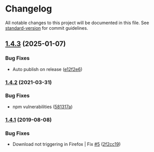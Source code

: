 # Changelog

All notable changes to this project will be documented in this file. See [standard-version](https://github.com/conventional-changelog/standard-version) for commit guidelines.

## [1.4.3](https://github.com/Zenoo/JQuery-csvExport/compare/v1.4.2...v1.4.3) (2025-01-07)


### Bug Fixes

* Auto publish on release ([e12f2e6](https://github.com/Zenoo/JQuery-csvExport/commit/e12f2e6463550e7fcd92ed5fcad347637990b6d4))

### [1.4.2](https://github.com/Zenoo/JQuery-csvExport/compare/v1.4.1...v1.4.2) (2021-03-31)


### Bug Fixes

* npm vulnerabilities ([581317a](https://github.com/Zenoo/JQuery-csvExport/commit/581317a14326bbc73eb6a768e3e644455bfc63d1))

### [1.4.1](https://github.com/Zenoo/JQuery-csvExport/compare/v1.4.0...v1.4.1) (2019-08-08)


### Bug Fixes

* Download not triggering in Firefox | Fix [#5](https://github.com/Zenoo/JQuery-csvExport/issues/5) ([2f2cc19](https://github.com/Zenoo/JQuery-csvExport/commit/2f2cc19))
